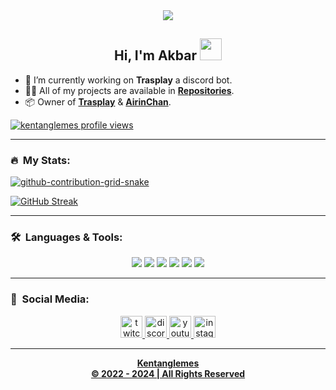<div align="center" style"border-radius:15px">
  <a href="https://saweria.co/aprilioakbar" title="Discord Server" target="_blank">
    <img src="https://media.discordapp.net/attachments/1235904997905137756/1283363827546587146/discord-wumpu.gif?ex=66e2b934&is=66e167b4&hm=6c935269bb6298301d37f74adb4cd18b4b9eda99b1170285c2673303a3969c00&" style"width: 10%;border-radius:15px">
  </a>
</div>

## <div align="center">Hi, I'm Akbar </b><img src="https://media.giphy.com/media/hvRJCLFzcasrR4ia7z/giphy.gif" width="35"></h1>

- 🧰 I’m currently working on **Trasplay** a discord bot.
- 👨‍💻 All of my projects are available in **[Repositories](https://github.com/kentanglemes?tab=repositories)**.
- 📦 Owner of **[Trasplay](https://github.com/kentanglemes/trasplay)** & **[AirinChan](https://github.com/kentanglemes/airinchan)**.

[![kentanglemes profile views](https://u8views.com/api/v1/github/profiles/159621234/views/day-week-month-total-count.svg)](https://saweria.co/aprilioakbar)

***

### 🔥 &nbsp;My Stats:

[![github-contribution-grid-snake](https://user-images.githubusercontent.com/89845641/218791674-c52db856-24d2-429f-8867-170c365730d1.svg)](https://saweria.co/aprilioakbar)

[![GitHub Streak](https://streak-stats.demolab.com?user=kentanglemes&theme=dark)](https://saweria.co/aprilioakbar)

***

### 🛠️ &nbsp;Languages & Tools:

<div align="center">
    <img src="https://img.shields.io/badge/-JavaScript-F7DF1E?logo=javascript&logoColor=000&style=for-the-badge" />
    <img src="https://img.shields.io/badge/TypeScript-%23007ACC.svg?style=for-the-badge&logo=typescript&logoColor=white" />
    <img src="https://img.shields.io/badge/Visual%20Studio%20Code-0078d7.svg?style=for-the-badge&logo=visual-studio-code&logoColor=white" />
    <img src="https://img.shields.io/badge/-Git-F05032?logo=git&logoColor=fff&style=for-the-badge" />
    <img src="https://img.shields.io/badge/node.js-6DA55F?style=for-the-badge&logo=node.js&logoColor=white" />
    <img src= "https://img.shields.io/badge/MongoDB-%234ea94b.svg?style=for-the-badge&logo=mongodb&logoColor=white" />
</div>

***

### 🔭 &nbsp;Social Media:

<div align="center">
  <a href="https://www.youtube.com/channlCQ-uhk60a9Li0wdDuXtIb-Q" target="blank">
    <img src="https://img.shields.io/static/v1?message=Twitch&logo=twitch&label=&color=9146FF&logoColor=white&labelColor=&style=for-the-badge" height="35" alt="twitch logo" />
  <a href="https://discord.com/users/995913592253710356" target="blank">
    <img src="https://img.shields.io/static/v1?message=Discord&logo=discord&label=&color=7289DA&logoColor=white&labelColor=&style=for-the-badge" height="35" alt="discord logo" />
  <a href="https://youtube.com/@aprilioakbar" target="blank">
    <img src="https://img.shields.io/static/v1?message=Youtube&logo=youtube&label=&color=FF0000&logoColor=white&labelColor=&style=for-the-badge" height="35" alt="youtube logo" />
  <a href="https://instagram.com/aprilioakbarr" target="blank">
    <img src="https://img.shields.io/static/v1?message=Instagram&logo=instagram&label=&color=E4405F&logoColor=white&labelColor=&style=for-the-badge" height="35" alt="instagram logo" />
  </div>

***

<p align="center">
    <b>
    Kentanglemes<br/>
 © 2022 - 2024 | All Rights Reserved
